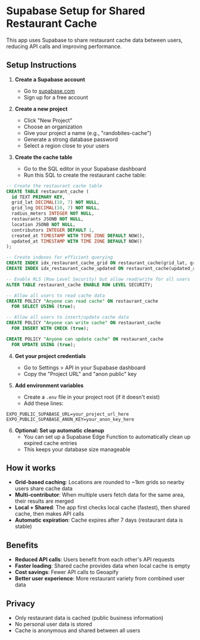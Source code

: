 # Supabase Setup for Shared Restaurant Cache

This app uses Supabase to share restaurant cache data between users, reducing API calls and improving performance.

## Setup Instructions

1. **Create a Supabase account**
   - Go to [supabase.com](https://supabase.com)
   - Sign up for a free account

2. **Create a new project**
   - Click "New Project"
   - Choose an organization
   - Give your project a name (e.g., "randobites-cache")
   - Generate a strong database password
   - Select a region close to your users

3. **Create the cache table**
   - Go to the SQL editor in your Supabase dashboard
   - Run this SQL to create the restaurant cache table:

```sql
-- Create the restaurant cache table
CREATE TABLE restaurant_cache (
  id TEXT PRIMARY KEY,
  grid_lat DECIMAL(10, 7) NOT NULL,
  grid_lng DECIMAL(10, 7) NOT NULL,
  radius_meters INTEGER NOT NULL,
  restaurants JSONB NOT NULL,
  location JSONB NOT NULL,
  contributors INTEGER DEFAULT 1,
  created_at TIMESTAMP WITH TIME ZONE DEFAULT NOW(),
  updated_at TIMESTAMP WITH TIME ZONE DEFAULT NOW()
);

-- Create indexes for efficient querying
CREATE INDEX idx_restaurant_cache_grid ON restaurant_cache(grid_lat, grid_lng, radius_meters);
CREATE INDEX idx_restaurant_cache_updated ON restaurant_cache(updated_at);

-- Enable RLS (Row Level Security) but allow read/write for all users
ALTER TABLE restaurant_cache ENABLE ROW LEVEL SECURITY;

-- Allow all users to read cache data
CREATE POLICY "Anyone can read cache" ON restaurant_cache
  FOR SELECT USING (true);

-- Allow all users to insert/update cache data
CREATE POLICY "Anyone can write cache" ON restaurant_cache
  FOR INSERT WITH CHECK (true);

CREATE POLICY "Anyone can update cache" ON restaurant_cache
  FOR UPDATE USING (true);
```

4. **Get your project credentials**
   - Go to Settings > API in your Supabase dashboard
   - Copy the "Project URL" and "anon public" key

5. **Add environment variables**
   - Create a `.env` file in your project root (if it doesn't exist)
   - Add these lines:

```
EXPO_PUBLIC_SUPABASE_URL=your_project_url_here
EXPO_PUBLIC_SUPABASE_ANON_KEY=your_anon_key_here
```

6. **Optional: Set up automatic cleanup**
   - You can set up a Supabase Edge Function to automatically clean up expired cache entries
   - This keeps your database size manageable

## How it works

- **Grid-based caching**: Locations are rounded to ~1km grids so nearby users share cache data
- **Multi-contributor**: When multiple users fetch data for the same area, their results are merged
- **Local + Shared**: The app first checks local cache (fastest), then shared cache, then makes API calls
- **Automatic expiration**: Cache expires after 7 days (restaurant data is stable)

## Benefits

- **Reduced API calls**: Users benefit from each other's API requests
- **Faster loading**: Shared cache provides data when local cache is empty
- **Cost savings**: Fewer API calls to Geoapify
- **Better user experience**: More restaurant variety from combined user data

## Privacy

- Only restaurant data is cached (public business information)
- No personal user data is stored
- Cache is anonymous and shared between all users